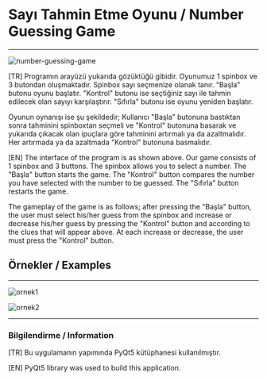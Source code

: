 # Sayı Tahmin Etme Oyunu / Number Guessing Game

---

![number-guessing-game](https://github.com/YazilimciAmaAcemiOlan/number-guessing-game/assets/127662417/9d2e4cc4-f2c4-41b0-9a27-56f5adf1dce9)


[TR]
Programın arayüzü yukarıda gözüktüğü gibidir. Oyunumuz 1 spinbox ve 3 butondan oluşmaktadır. Spinbox sayı seçmenize olanak tanır. "Başla" butonu oyunu başlatır.
"Kontrol" butonu ise seçtiğiniz sayı ile tahmin edilecek olan sayıyı karşılaştırır. "Sıfırla" butonu ise oyunu yeniden başlatır.

Oyunun oynanışı ise şu şekildedir; Kullanıcı "Başla" butonuna bastıktan sonra tahminini spinboxtan seçmeli ve "Kontrol" butonuna basarak ve yukarıda çıkacak olan ipuçlara göre tahminini artırmalı ya da azaltmalıdır. Her artırmada ya da azaltmada "Kontrol" butonuna basmalıdır.

[EN]
The interface of the program is as shown above. Our game consists of 1 spinbox and 3 buttons. The spinbox allows you to select a number. The "Başla" button starts the game.
The "Kontrol" button compares the number you have selected with the number to be guessed. The "Sıfırla" button restarts the game.

The gameplay of the game is as follows; after pressing the "Başla" button, the user must select his/her guess from the spinbox and increase or decrease his/her guess by pressing the "Kontrol" button and according to the clues that will appear above. At each increase or decrease, the user must press the "Kontrol" button.

## Örnekler / Examples

---

![ornek1](https://github.com/YazilimciAmaAcemiOlan/number-guessing-game/assets/127662417/e9dd05df-9b28-4f90-8823-277fd776e5a9)

![ornek2](https://github.com/YazilimciAmaAcemiOlan/number-guessing-game/assets/127662417/e022d784-cd70-457e-8a27-4775a27faa07)


---

### Bilgilendirme / Information
[TR]
Bu uygulamanın yapımında PyQt5 kütüphanesi kullanılmıştır.

[EN]
PyQt5 library was used to build this application.
